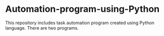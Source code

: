 # Automation-program-using-Python

This repository includes task automation program created using Python language. There are two programs.

